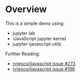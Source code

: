 # Overview

This is a simple demo using:

* jupyter lab
* iJavaScript jupyter kernel
* jupyter-ijavascript-utils

Further Reading:

* [nriesco/ijavascript issue #273](https://github.com/n-riesco/ijavascript/issues/273)
* [nriesco/ijavascript issue #196](https://github.com/n-riesco/ijavascript/issues/196)
